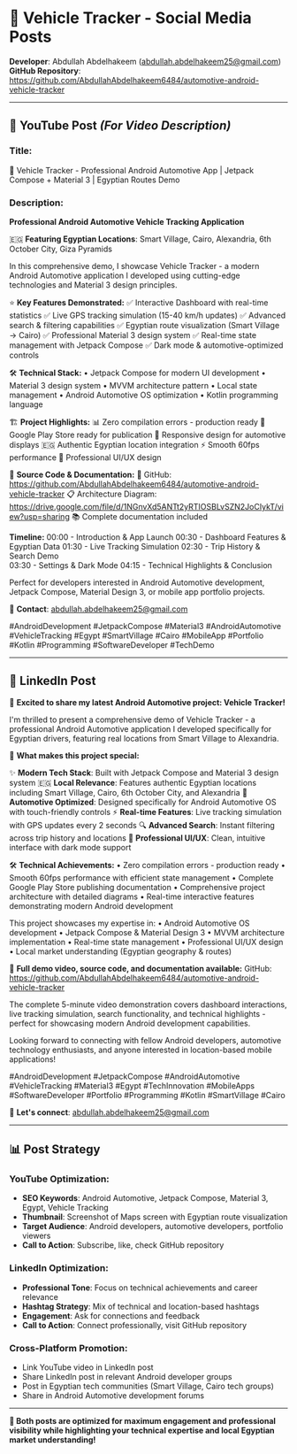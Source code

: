 # 📱 Vehicle Tracker - Social Media Posts

**Developer**: Abdullah Abdelhakeem (abdullah.abdelhakeem25@gmail.com)  
**GitHub Repository**: https://github.com/AbdullahAbdelhakeem6484/automotive-android-vehicle-tracker

---

## 🎥 **YouTube Post** *(For Video Description)*

### **Title:**
🚗 Vehicle Tracker - Professional Android Automotive App | Jetpack Compose + Material 3 | Egyptian Routes Demo

### **Description:**

**Professional Android Automotive Vehicle Tracking Application**

🇪🇬 **Featuring Egyptian Locations**: Smart Village, Cairo, Alexandria, 6th October City, Giza Pyramids

In this comprehensive demo, I showcase Vehicle Tracker - a modern Android Automotive application I developed using cutting-edge technologies and Material 3 design principles.

⭐ **Key Features Demonstrated:**
✅ Interactive Dashboard with real-time statistics
✅ Live GPS tracking simulation (15-40 km/h updates)
✅ Advanced search & filtering capabilities
✅ Egyptian route visualization (Smart Village → Cairo)
✅ Professional Material 3 design system
✅ Real-time state management with Jetpack Compose
✅ Dark mode & automotive-optimized controls

🛠️ **Technical Stack:**
• Jetpack Compose for modern UI development
• Material 3 design system
• MVVM architecture pattern
• Local state management
• Android Automotive OS optimization
• Kotlin programming language

🏗️ **Project Highlights:**
📊 Zero compilation errors - production ready
🚀 Google Play Store ready for publication
📱 Responsive design for automotive displays
🇪🇬 Authentic Egyptian location integration
⚡ Smooth 60fps performance
🎨 Professional UI/UX design

📂 **Source Code & Documentation:**
🔗 GitHub: https://github.com/AbdullahAbdelhakeem6484/automotive-android-vehicle-tracker
📋 Architecture Diagram: https://drive.google.com/file/d/1NGnvXd5ANTt2yRTIOSBLvSZN2JoCIykT/view?usp=sharing
📚 Complete documentation included

**Timeline:**
00:00 - Introduction & App Launch
00:30 - Dashboard Features & Egyptian Data
01:30 - Live Tracking Simulation
02:30 - Trip History & Search Demo  
03:30 - Settings & Dark Mode
04:15 - Technical Highlights & Conclusion

Perfect for developers interested in Android Automotive development, Jetpack Compose, Material Design 3, or mobile app portfolio projects.

💼 **Contact**: abdullah.abdelhakeem25@gmail.com

#AndroidDevelopment #JetpackCompose #Material3 #AndroidAutomotive #VehicleTracking #Egypt #SmartVillage #Cairo #MobileApp #Portfolio #Kotlin #Programming #SoftwareDeveloper #TechDemo

---

## 💼 **LinkedIn Post**

🚗 **Excited to share my latest Android Automotive project: Vehicle Tracker!**

I'm thrilled to present a comprehensive demo of Vehicle Tracker - a professional Android Automotive application I developed specifically for Egyptian drivers, featuring real locations from Smart Village to Alexandria.

🎯 **What makes this project special:**

✨ **Modern Tech Stack**: Built with Jetpack Compose and Material 3 design system
🇪🇬 **Local Relevance**: Features authentic Egyptian locations including Smart Village, Cairo, 6th October City, and Alexandria
📱 **Automotive Optimized**: Designed specifically for Android Automotive OS with touch-friendly controls
⚡ **Real-time Features**: Live tracking simulation with GPS updates every 2 seconds
🔍 **Advanced Search**: Instant filtering across trip history and locations
🎨 **Professional UI/UX**: Clean, intuitive interface with dark mode support

🛠️ **Technical Achievements:**
• Zero compilation errors - production ready
• Smooth 60fps performance with efficient state management
• Complete Google Play Store publishing documentation
• Comprehensive project architecture with detailed diagrams
• Real-time interactive features demonstrating modern Android development

This project showcases my expertise in:
• Android Automotive OS development
• Jetpack Compose & Material Design 3
• MVVM architecture implementation
• Real-time state management
• Professional UI/UX design
• Local market understanding (Egyptian geography & routes)

🔗 **Full demo video, source code, and documentation available:**
GitHub: https://github.com/AbdullahAbdelhakeem6484/automotive-android-vehicle-tracker

The complete 5-minute video demonstration covers dashboard interactions, live tracking simulation, search functionality, and technical highlights - perfect for showcasing modern Android development capabilities.

Looking forward to connecting with fellow Android developers, automotive technology enthusiasts, and anyone interested in location-based mobile applications!

#AndroidDevelopment #JetpackCompose #AndroidAutomotive #VehicleTracking #Material3 #Egypt #TechInnovation #MobileApps #SoftwareDeveloper #Portfolio #Programming #Kotlin #SmartVillage #Cairo

📧 **Let's connect**: abdullah.abdelhakeem25@gmail.com

---

## 📊 **Post Strategy**

### **YouTube Optimization:**
- **SEO Keywords**: Android Automotive, Jetpack Compose, Material 3, Egypt, Vehicle Tracking
- **Thumbnail**: Screenshot of Maps screen with Egyptian route visualization
- **Target Audience**: Android developers, automotive developers, portfolio viewers
- **Call to Action**: Subscribe, like, check GitHub repository

### **LinkedIn Optimization:**
- **Professional Tone**: Focus on technical achievements and career relevance
- **Hashtag Strategy**: Mix of technical and location-based hashtags
- **Engagement**: Ask for connections and feedback
- **Call to Action**: Connect professionally, visit GitHub repository

### **Cross-Platform Promotion:**
- Link YouTube video in LinkedIn post
- Share LinkedIn post in relevant Android developer groups
- Post in Egyptian tech communities (Smart Village, Cairo tech groups)
- Share in Android Automotive development forums

---

**🎯 Both posts are optimized for maximum engagement and professional visibility while highlighting your technical expertise and local Egyptian market understanding!** 